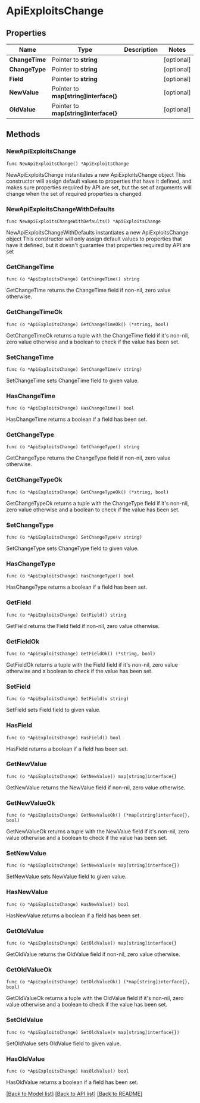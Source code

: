 # ApiExploitsChange

## Properties

Name | Type | Description | Notes
------------ | ------------- | ------------- | -------------
**ChangeTime** | Pointer to **string** |  | [optional] 
**ChangeType** | Pointer to **string** |  | [optional] 
**Field** | Pointer to **string** |  | [optional] 
**NewValue** | Pointer to **map[string]interface{}** |  | [optional] 
**OldValue** | Pointer to **map[string]interface{}** |  | [optional] 

## Methods

### NewApiExploitsChange

`func NewApiExploitsChange() *ApiExploitsChange`

NewApiExploitsChange instantiates a new ApiExploitsChange object
This constructor will assign default values to properties that have it defined,
and makes sure properties required by API are set, but the set of arguments
will change when the set of required properties is changed

### NewApiExploitsChangeWithDefaults

`func NewApiExploitsChangeWithDefaults() *ApiExploitsChange`

NewApiExploitsChangeWithDefaults instantiates a new ApiExploitsChange object
This constructor will only assign default values to properties that have it defined,
but it doesn't guarantee that properties required by API are set

### GetChangeTime

`func (o *ApiExploitsChange) GetChangeTime() string`

GetChangeTime returns the ChangeTime field if non-nil, zero value otherwise.

### GetChangeTimeOk

`func (o *ApiExploitsChange) GetChangeTimeOk() (*string, bool)`

GetChangeTimeOk returns a tuple with the ChangeTime field if it's non-nil, zero value otherwise
and a boolean to check if the value has been set.

### SetChangeTime

`func (o *ApiExploitsChange) SetChangeTime(v string)`

SetChangeTime sets ChangeTime field to given value.

### HasChangeTime

`func (o *ApiExploitsChange) HasChangeTime() bool`

HasChangeTime returns a boolean if a field has been set.

### GetChangeType

`func (o *ApiExploitsChange) GetChangeType() string`

GetChangeType returns the ChangeType field if non-nil, zero value otherwise.

### GetChangeTypeOk

`func (o *ApiExploitsChange) GetChangeTypeOk() (*string, bool)`

GetChangeTypeOk returns a tuple with the ChangeType field if it's non-nil, zero value otherwise
and a boolean to check if the value has been set.

### SetChangeType

`func (o *ApiExploitsChange) SetChangeType(v string)`

SetChangeType sets ChangeType field to given value.

### HasChangeType

`func (o *ApiExploitsChange) HasChangeType() bool`

HasChangeType returns a boolean if a field has been set.

### GetField

`func (o *ApiExploitsChange) GetField() string`

GetField returns the Field field if non-nil, zero value otherwise.

### GetFieldOk

`func (o *ApiExploitsChange) GetFieldOk() (*string, bool)`

GetFieldOk returns a tuple with the Field field if it's non-nil, zero value otherwise
and a boolean to check if the value has been set.

### SetField

`func (o *ApiExploitsChange) SetField(v string)`

SetField sets Field field to given value.

### HasField

`func (o *ApiExploitsChange) HasField() bool`

HasField returns a boolean if a field has been set.

### GetNewValue

`func (o *ApiExploitsChange) GetNewValue() map[string]interface{}`

GetNewValue returns the NewValue field if non-nil, zero value otherwise.

### GetNewValueOk

`func (o *ApiExploitsChange) GetNewValueOk() (*map[string]interface{}, bool)`

GetNewValueOk returns a tuple with the NewValue field if it's non-nil, zero value otherwise
and a boolean to check if the value has been set.

### SetNewValue

`func (o *ApiExploitsChange) SetNewValue(v map[string]interface{})`

SetNewValue sets NewValue field to given value.

### HasNewValue

`func (o *ApiExploitsChange) HasNewValue() bool`

HasNewValue returns a boolean if a field has been set.

### GetOldValue

`func (o *ApiExploitsChange) GetOldValue() map[string]interface{}`

GetOldValue returns the OldValue field if non-nil, zero value otherwise.

### GetOldValueOk

`func (o *ApiExploitsChange) GetOldValueOk() (*map[string]interface{}, bool)`

GetOldValueOk returns a tuple with the OldValue field if it's non-nil, zero value otherwise
and a boolean to check if the value has been set.

### SetOldValue

`func (o *ApiExploitsChange) SetOldValue(v map[string]interface{})`

SetOldValue sets OldValue field to given value.

### HasOldValue

`func (o *ApiExploitsChange) HasOldValue() bool`

HasOldValue returns a boolean if a field has been set.


[[Back to Model list]](../README.md#documentation-for-models) [[Back to API list]](../README.md#documentation-for-api-endpoints) [[Back to README]](../README.md)


